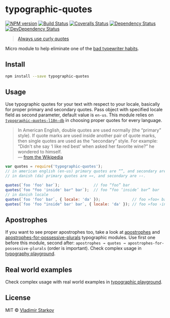 # typographic-quotes

[![NPM version][npm-image]][npm-url]
[![Build Status][travis-image]][travis-url]
[![Coveralls Status][coveralls-image]][coveralls-url]
[![Dependency Status][depstat-image]][depstat-url]
[![DevDependency Status][depstat-dev-image]][depstat-dev-url]

> [Always use curly quotes][rtfm]

Micro module to help eliminate one of the [bad typewriter habits][habits].


## Install

```sh
npm install --save typographic-quotes
```


## Usage

Use typographic quotes for your text with respect to your locale, basically for
proper primary and secondary quotes. Pass object with specified locale field as
second parameter, default value is `en-us`. This module relies on
[`typographic-quotes-l10n-db`][quotesDB] in choosing proper quotes
for every language.


> In American English, double quotes are used normally (the “primary” style).
> If quote marks are used inside another pair of quote marks, then single quotes
> are used as the “secondary” style. For example: “Didn't she say ‘I like red
> best’ when asked her favorite wine?” he wondered to himself.  
— [from the Wikipedia](http://en.wikipedia.org/wiki/Quotation_mark)

```js
var quotes = require('typographic-quotes');
// in american english (en-us) primary quotes are “”, and secondary are ‘’.
// in danish (da) primary quotes are »«, and secondary are ›‹.

quotes(`foo 'foo' bar`);               // foo “foo” bar
quotes(`foo "foo 'inside' bar" bar`);  // foo “foo ‘inside’ bar” bar
// in danish locale
quotes(`foo 'foo' bar`, { locale: 'da' });              // foo »foo« bar
quotes(`foo 'foo "inside" bar' bar`, { locale: 'da' }); // foo »foo ›inside‹ bar« bar
```

[quotesDB]: https://www.npmjs.com/package/typographic-quotes-l10n-db


## Apostrophes

If you want to see proper apostrophes too, take a look at [apostrophes][typographic-apostrophes] and [apostrophes-for-possessive-plurals][typographic-apostrophes-for-possessive-plurals] typographic modules. Use first one before this module, second after: `apostrophes → quotes → apostrophes-for-possessive-plurals` (order is important). Check complex usage in [typography playground][playground].

[typographic-apostrophes]: https://www.npmjs.com/package/typographic-apostrophes
[typographic-apostrophes-for-possessive-plurals]: https://www.npmjs.com/package/typographic-apostrophes-for-possessive-plurals
[playground]: https://github.com/matmuchrapna/typographic-playground


## Real world examples

Check complex usage with real world examples in [typographic playground][playground].

[playground]: https://github.com/matmuchrapna/typographic-playground


## License

MIT © [Vladimir Starkov](http://vstarkov.com/)

[rtfm]: http://practicaltypography.com/straight-and-curly-quotes.html
[habits]: http://practicaltypography.com/typewriter-habits.html

[npm-url]: https://npmjs.org/package/typographic-quotes
[npm-image]: http://img.shields.io/npm/v/typographic-quotes.svg

[travis-url]: https://travis-ci.org/matmuchrapna/typographic-quotes
[travis-image]: http://img.shields.io/travis/matmuchrapna/typographic-quotes.svg

[coveralls-url]: https://coveralls.io/r/matmuchrapna/typographic-quotes
[coveralls-image]: http://img.shields.io/coveralls/matmuchrapna/typographic-quotes.svg

[depstat-url]: https://david-dm.org/matmuchrapna/typographic-quotes
[depstat-image]: https://david-dm.org/matmuchrapna/typographic-quotes.svg

[depstat-dev-url]: https://david-dm.org/matmuchrapna/typographic-quotes
[depstat-dev-image]: https://david-dm.org/matmuchrapna/typographic-quotes/dev-status.svg
